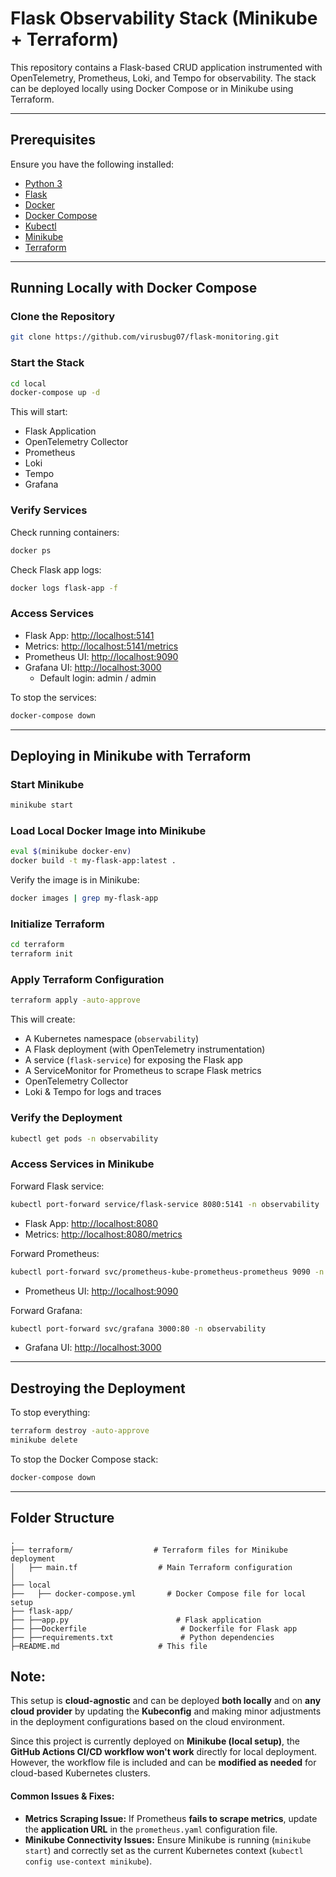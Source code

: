 # Flask Observability Stack (Minikube + Terraform)

This repository contains a Flask-based CRUD application instrumented with OpenTelemetry, Prometheus, Loki, and Tempo for observability. The stack can be deployed locally using Docker Compose or in Minikube using Terraform.

---

## Prerequisites

Ensure you have the following installed:

- [Python 3](https://www.python.org/downloads/)
- [Flask](https://flask.palletsprojects.com/en/2.0.x/installation/)
- [Docker](https://www.docker.com/)
- [Docker Compose](https://docs.docker.com/compose/install/)
- [Kubectl](https://kubernetes.io/docs/tasks/tools/install-kubectl/)
- [Minikube](https://minikube.sigs.k8s.io/docs/start/)
- [Terraform](https://developer.hashicorp.com/terraform/tutorials/aws-get-started/install-cli)

---

## Running Locally with Docker Compose

### Clone the Repository

```bash
git clone https://github.com/virusbug07/flask-monitoring.git
```

### Start the Stack

```bash
cd local
docker-compose up -d
```

This will start:
- Flask Application
- OpenTelemetry Collector
- Prometheus
- Loki
- Tempo
- Grafana

### Verify Services

Check running containers:

```bash
docker ps
```

Check Flask app logs:

```bash
docker logs flask-app -f
```

### Access Services

- Flask App: [http://localhost:5141](http://localhost:5141)
- Metrics: [http://localhost:5141/metrics](http://localhost:5141/metrics)
- Prometheus UI: [http://localhost:9090](http://localhost:9090)
- Grafana UI: [http://localhost:3000](http://localhost:3000)
  - Default login: admin / admin

To stop the services:

```bash
docker-compose down
```

---

## Deploying in Minikube with Terraform

### Start Minikube

```bash
minikube start
```

### Load Local Docker Image into Minikube

```bash
eval $(minikube docker-env)
docker build -t my-flask-app:latest .
```

Verify the image is in Minikube:

```bash
docker images | grep my-flask-app
```

### Initialize Terraform

```bash
cd terraform
terraform init
```

### Apply Terraform Configuration

```bash
terraform apply -auto-approve
```

This will create:
- A Kubernetes namespace (`observability`)
- A Flask deployment (with OpenTelemetry instrumentation)
- A service (`flask-service`) for exposing the Flask app
- A ServiceMonitor for Prometheus to scrape Flask metrics
- OpenTelemetry Collector
- Loki & Tempo for logs and traces

### Verify the Deployment

```bash
kubectl get pods -n observability
```

### Access Services in Minikube

Forward Flask service:

```bash
kubectl port-forward service/flask-service 8080:5141 -n observability
```

- Flask App: [http://localhost:8080](http://localhost:8080)
- Metrics: [http://localhost:8080/metrics](http://localhost:8080/metrics)

Forward Prometheus:

```bash
kubectl port-forward svc/prometheus-kube-prometheus-prometheus 9090 -n observability
```

- Prometheus UI: [http://localhost:9090](http://localhost:9090)

Forward Grafana:

```bash
kubectl port-forward svc/grafana 3000:80 -n observability
```

- Grafana UI: [http://localhost:3000](http://localhost:3000)

---

## Destroying the Deployment

To stop everything:

```bash
terraform destroy -auto-approve
minikube delete
```

To stop the Docker Compose stack:

```bash
docker-compose down
```

---

## Folder Structure

```
.
├── terraform/                  # Terraform files for Minikube deployment
│   ├── main.tf                  # Main Terraform configuration
│
├── local
├──   ├── docker-compose.yml       # Docker Compose file for local setup
├── flask-app/
├── ├──app.py                        # Flask application
├── ├──Dockerfile                     # Dockerfile for Flask app
├── ├──requirements.txt               # Python dependencies
├─README.md                      # This file
```
## Note:
This setup is **cloud-agnostic** and can be deployed **both locally** and on **any cloud provider** by updating the **Kubeconfig** and making minor adjustments in the deployment configurations based on the cloud environment.  

Since this project is currently deployed on **Minikube (local setup)**, the **GitHub Actions CI/CD workflow won't work** directly for local deployment. However, the workflow file is included and can be **modified as needed** for cloud-based Kubernetes clusters.  

#### **Common Issues & Fixes:**  
- **Metrics Scraping Issue:** If Prometheus **fails to scrape metrics**, update the **application URL** in the `prometheus.yaml` configuration file.  
- **Minikube Connectivity Issues:** Ensure Minikube is running (`minikube start`) and correctly set as the current Kubernetes context (`kubectl config use-context minikube`).  
